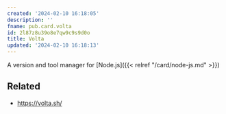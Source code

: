 ```yaml
---
created: '2024-02-10 16:18:05'
description: ''
fname: pub.card.volta
id: 2l87z8u39o8e7qw9c9s9d0o
title: Volta
updated: '2024-02-10 16:18:13'
---
```


A version and tool manager for [Node.js]({{< relref "/card/node-js.md" >}})

## Related

- <https://volta.sh/>